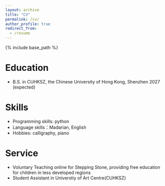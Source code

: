 ```yaml
---
layout: archive
title: "CV"
permalink: /cv/
author_profile: true
redirect_from:
  - /resume
---
```


{% include base_path %}

Education
======
* B.S. in CUHKSZ, the Chinese University of Hong Kong, Shenzhen 2027 (expected)

Skills
======
* Programming skills: python
* Language skills：Madarian, English
* Hobbies: calligraphy, piano
  
Service
======
* Voluntary Teaching online for Stepping Stone, providing free education for children in less developed regions
* Student Assistant in Universtiy of Art Centre(CUHKSZ)
